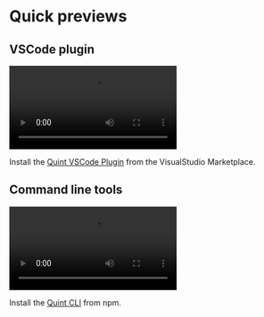 # Quick previews

## VSCode plugin

<video autoPlay src="https://user-images.githubusercontent.com/436810/224435243-f126e86b-ee74-4475-b0fe-a4c6472e4694.mp4"></video>

Install the [Quint VSCode
Plugin](https://marketplace.visualstudio.com/items?itemName=informal.quint-vscode)
from the VisualStudio Marketplace.

## Command line tools

<video autoPlay src="https://user-images.githubusercontent.com/436810/224435052-c4871a4b-491a-4298-8cb4-9ea96a95611b.mp4"></video>

Install the [Quint
CLI](https://www.npmjs.com/package/@informalsystems/quint) from
npm.
